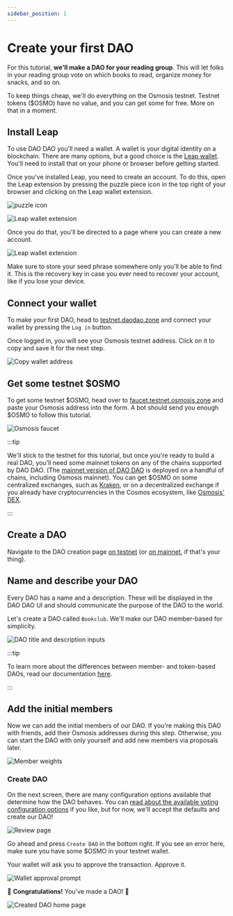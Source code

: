 ```yaml
---
sidebar_position: 1
---
```


# Create your first DAO

For this tutorial, **we'll make a DAO for your reading group**. This will let
folks in your reading group vote on which books to read, organize money for
snacks, and so on.

To keep things cheap, we'll do everything on the Osmosis testnet. Testnet tokens
($OSMO) have no value, and you can get some for free. More on that in a moment.

## Install Leap

To use DAO DAO you'll need a wallet. A wallet is your digital identity on a
blockchain. There are many options, but a good choice is the [Leap
wallet](https://www.leapwallet.io). You'll need to install that on your phone or
browser before getting started.

Once you've installed Leap, you need to create an account. To do this, open the
Leap extension by pressing the puzzle piece icon in the top right of your
browser and clicking on the Leap wallet extension.

![puzzle icon](/img/quickstart/puzzle.png)

![Leap wallet extension](/img/quickstart/leap-extension.png)

Once you do that, you'll be directed to a page where you can create a new
account.

![Leap wallet extension](/img/quickstart/welcome-to-leap.png)

Make sure to store your seed phrase somewhere only you'll be able to find it.
This is the recovery key in case you ever need to recover your account, like if
you lose your device.

## Connect your wallet

To make your first DAO, head to
[testnet.daodao.zone](https://testnet.daodao.zone/) and connect your wallet by
pressing the `Log in` button.

Once logged in, you will see your Osmosis testnet address. Click on it to copy
and save it for the next step.

![Copy wallet address](/img/quickstart/wallet-copy-address.png)

## Get some testnet $OSMO

To get some testnet $OSMO, head over to
[faucet.testnet.osmosis.zone](https://faucet.testnet.osmosis.zone) and paste
your Osmosis address into the form. A bot should send you enough $OSMO to follow
this tutorial.

![Osmosis faucet](/img/quickstart/osmosis-faucet.png)

:::tip

We'll stick to the testnet for this tutorial, but once you're ready to build a
real DAO, you'll need some mainnet tokens on any of the chains supported by DAO
DAO. (The [mainnet version of DAO DAO](https://daodao.zone) is deployed on a
handful of chains, including Osmosis mainnet). You can get $OSMO on some
centralized exchanges, such as [Kraken](https://kraken.com), or on a
decentralized exchange if you already have cryptocurrencies in the Cosmos
ecosystem, like [Osmosis' DEX](https://osmosis.zone).

:::

## Create a DAO

Navigate to the DAO creation page [on
testnet](https://testnet.daodao.zone/dao/create?chain=osmo-test-5) (or [on
mainnet](https://daodao.zone/dao/create), if that's your thing).

## Name and describe your DAO

Every DAO has a name and a description. These will be displayed in the DAO DAO
UI and should communicate the purpose of the DAO to the world.

Let's create a DAO called `Bookclub`. We'll make our DAO member-based for
simplicity.

![DAO title and description inputs](/img/quickstart/create-dao-title.png)

:::tip

To learn more about the differences between member- and token-based DAOs, read
our documentation [here](/introduction/whats-a-dao.md#voting-power).

:::

## Add the initial members

Now we can add the initial members of our DAO. If you're making this DAO with
friends, add their Osmosis addresses during this step. Otherwise, you can start
the DAO with only yourself and add new members via proposals later.

![Member weights](/img/quickstart/create-dao-members.png)

### Create DAO

On the next screen, there are many configuration options available that
determine how the DAO behaves. You can [read about the available voting
configuration options](/configuration/voting) if you like, but for now, we'll
accept the defaults and create our DAO!

![Review page](/img/quickstart/create-dao-review.png)

Go ahead and press `Create DAO` in the bottom right. If you see an error here,
make sure you have some $OSMO in your testnet wallet.

Your wallet will ask you to approve the transaction. Approve it.

![Wallet approval prompt](/img/quickstart/create-dao-wallet-approve.png)

🎉 **Congratulations!** You've made a DAO! 🎉

![Created DAO home page](/img/quickstart/create-dao-done.png)
